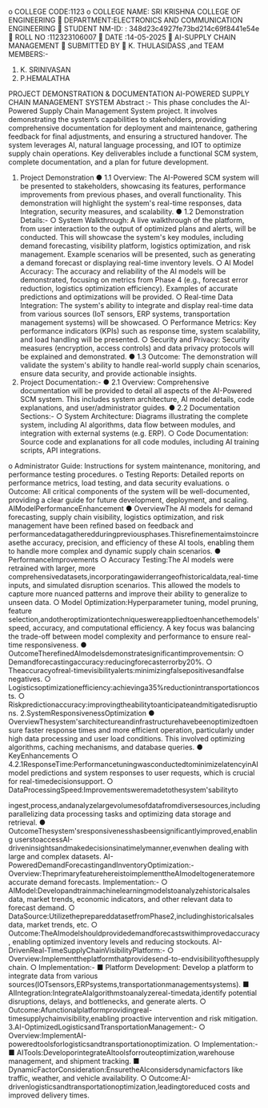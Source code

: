 o	COLLEGE CODE:1123
o	COLLEGE NAME: SRI KRISHNA COLLEGE OF ENGINEERING
	DEPARTMENT:ELECTRONICS AND COMMUNICATION ENGINEERING
	STUDENT NM-ID: : 348d23c4927fe73bd214c69f8441e54e
	ROLL NO :112323106007
	DATE :14-05-2025
	AI-SUPPLY CHAIN MANAGEMENT
	SUBMITTED BY
	K. THULASIDASS ,and
TEAM MEMBERS:-
1.	K. SRINIVASAN
2.	P.HEMALATHA

 PROJECT DEMONSTRATION & DOCUMENTATION
 AI-POWERED SUPPLY CHAIN MANAGEMENT SYSTEM 
 Abstract :-
     This phase concludes the AI-Powered Supply Chain Management System project. It involves demonstrating the system’s capabilities to stakeholders, providing comprehensive 
documentation for deployment and maintenance, gathering feedback for final adjustments, and ensuring a structured handover. The system leverages AI, natural language processing, and IOT to optimize supply chain operations. Key deliverables include a functional SCM system, complete documentation, and a plan for future development. 
1. Project Demonstration 
	● 1.1 Overview: The AI-Powered SCM system will be presented to stakeholders, showcasing its features, performance improvements from previous phases, and overall functionality. This demonstration will highlight the system's real-time responses, data Integration, security measures, and scalability. 
● 1.2 Demonstration Details:- 
	○ System Walkthrough: A live walkthrough of the platform, from user interaction to the output of optimized plans and alerts, will be conducted. This will showcase the system's key modules, including demand forecasting, visibility platform, logistics optimization, and risk management. Example scenarios will be presented, such as generating a demand forecast or displaying real-time inventory levels. 
○ AI Model Accuracy: The accuracy and reliability of the AI models will be demonstrated, focusing on metrics from Phase 4 (e.g., forecast error reduction, logistics optimization efficiency). Examples of accurate predictions and optimizations will be provided. 
○ Real-time Data Integration: The system's ability to integrate and display real-time data from various sources (IoT sensors, ERP systems, transportation management systems) will be showcased. 
○ Performance Metrics: Key performance indicators (KPIs) such as response time, 	system scalability, and load handling will be presented. 
○ Security and Privacy: Security measures (encryption, access controls) and data 	privacy protocols will be explained and demonstrated. 
● 1.3 Outcome: The demonstration will validate the system's ability to handle real-world supply chain scenarios, ensure data security, and provide actionable insights. 
2. Project Documentation:-
	● 2.1 Overview: Comprehensive documentation will be provided to detail all aspects of the AI-Powered SCM system. This includes system architecture, AI model details, code explanations, and user/administrator guides. 
● 2.2 Documentation Sections:- 
	○ System Architecture: Diagrams illustrating the complete system, including AI algorithms, data flow between modules, and integration with external systems (e.g. ERP). 
○ Code Documentation: Source code and explanations for all code modules, including AI training scripts, API integrations.
 
o	Administrator Guide: Instructions for system maintenance, monitoring, and 	performance testing procedures.
o	Testing Reports: Detailed reports on performance metrics, load testing, and data 	security evaluations.
o	Outcome: All critical components of the system will be well-documented, providing a clear guide for future development, deployment, and scaling.
AIModelPerformanceEnhancement
●	 OverviewThe AI models for demand forecasting, supply chain visibility, logistics optimization, and risk management have been refined based on feedback and performancedatagatheredduringpreviousphases.Thisrefinementaimstoincreasethe accuracy, precision, and efficiency of these AI tools, enabling them to handle more complex and dynamic supply chain scenarios.
●	PerformanceImprovements
○	Accuracy Testing:The AI models were retrained with larger, more comprehensivedatasets,incorporatingawiderrangeofhistoricaldata,real-time inputs, and simulated disruption scenarios. This allowed the models to capture more nuanced patterns and improve their ability to generalize to unseen data.
○	 Model Optimization:Hyperparameter tuning, model pruning, feature selection,andotheroptimizationtechniqueswereappliedtoenhancethemodels' speed, accuracy, and computational efficiency. A key focus was balancing the trade-off between model complexity and performance to ensure real-time responsiveness.
●	OutcomeTherefinedAImodelsdemonstratesignificantimprovementsin:
○	Demandforecastingaccuracy:reducingforecasterrorby20%.
○	Theaccuracyofreal-timevisibilityalerts:minimizingfalsepositivesandfalse negatives.
○	Logisticsoptimizationefficiency:achievinga35%reductionintransportationcosts.
○	Riskpredictionaccuracy:improvingtheabilitytoanticipateandmitigatedisruptions.
2.SystemResponsivenessOptimization
●	OverviewThesystem'sarchitectureandinfrastructurehavebeenoptimizedtoensure faster response times and more efficient operation, particularly under high data processing and user load conditions. This involved optimizing algorithms, caching mechanisms, and database queries.
●	KeyEnhancements
○	4.2.1ResponseTime:PerformancetuningwasconductedtominimizelatencyinAI model predictions and system responses to user requests, which is crucial for
real-timedecisionsupport.
○	DataProcessingSpeed:Improvementsweremadetothesystem'sabilityto
 
ingest,process,andanalyzelargevolumesofdatafromdiversesources,including parallelizing data processing tasks and optimizing data storage and retrieval.
●	OutcomeThesystem'sresponsivenesshasbeensignificantlyimproved,enabling userstoaccessAI-driveninsightsandmakedecisionsinatimelymanner,evenwhen dealing with large and complex datasets.
AI-PoweredDemandForecastingandInventoryOptimization:-
Overview:TheprimaryfeaturehereistoimplementtheAImodeltogeneratemore accurate demand forecasts.
Implementation:-
○	AIModel:Developandtrainmachinelearningmodelstoanalyzehistoricalsales data, market trends, economic indicators, and other relevant data to forecast demand.
○	DataSource:UtilizetheprepareddatasetfromPhase2,includinghistoricalsales data, market trends, etc.
○	Outcome:TheAImodelshouldprovidedemandforecastswithimprovedaccuracy, enabling optimized inventory levels and reducing stockouts.
AI-DrivenReal-TimeSupplyChainVisibilityPlatform:-
○	Overview:Implementtheplatformthatprovidesend-to-endvisibilityofthesupply chain.
○	Implementation:-
■	Platform Development: Develop a platform to integrate data from various sources(IOTsensors,ERPsystems,transportationmanagementsystems).
■	AIIntegration:IntegrateAIalgorithmstoanalyzereal-timedata,identify potential disruptions, delays, and bottlenecks, and generate alerts.
○	Outcome:Afunctionalplatformprovidingreal-timesupplychainvisibility,enabling proactive intervention and risk mitigation.
3.AI-OptimizedLogisticsandTransportationManagement:-
○	Overview:ImplementAI-poweredtoolsforlogisticsandtransportationoptimization.
○	Implementation:-
■	AITools:DeveloporintegrateAItoolsforrouteoptimization,warehouse management, and shipment tracking.
■	DynamicFactorConsideration:EnsuretheAIconsidersdynamicfactors like traffic, weather, and vehicle availability.
○	Outcome:AI-drivenlogisticsandtransportationoptimization,leadingtoreduced costs and improved delivery times.
